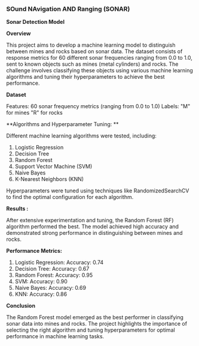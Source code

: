 ### SOund NAvigation AND Ranging (SONAR)

**Sonar Detection Model**

**Overview**

This project aims to develop a machine learning model to distinguish between mines and rocks based on sonar data. 
The dataset consists of response metrics for 60 different sonar frequencies ranging from 0.0 to 1.0, sent to known objects such as mines (metal cylinders) and rocks. 
The challenge involves classifying these objects using various machine learning algorithms and tuning their hyperparameters to achieve the best performance.

**Dataset**

Features: 60 sonar frequency metrics (ranging from 0.0 to 1.0)
Labels:
"M" for mines
"R" for rocks

**Algorithms and Hyperparameter Tuning: **

Different machine learning algorithms were tested, including:

   1. Logistic Regression
   2. Decision Tree
   3. Random Forest
   4. Support Vector Machine (SVM)
   5. Naive Bayes
   6. K-Nearest Neighbors (KNN)

Hyperparameters were tuned using techniques like RandomizedSearchCV to find the optimal configuration for each algorithm.

**Results :**

After extensive experimentation and tuning, the Random Forest (RF) algorithm performed the best. 
The model achieved high accuracy and demonstrated strong performance in distinguishing between mines and rocks.

**Performance Metrics:**

1. Logistic Regression: Accuracy: 0.74
2. Decision Tree: Accuracy: 0.67
3. Random Forest: Accuracy: 0.95
4. SVM: Accuracy: 0.90
5. Naive Bayes: Accuracy: 0.69
6. KNN: Accuracy: 0.86

**Conclusion**

The Random Forest model emerged as the best performer in classifying sonar data into mines and rocks. 
The project highlights the importance of selecting the right algorithm and tuning hyperparameters for optimal performance in machine learning tasks.
